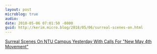 ```yaml
---
layout: post
microblog: true
audio: 
date: 2018-05-06 07:01:50 -0800
guid: http://kerim.micro.blog/2018/05/06/surreal-scenes-on.html
---
```

[Surreal Scenes On NTU Campus Yesterday With Calls For "New May 4th Movement"](https://newbloommag.net/2018/05/05/ntu-may-4th-kuan/)
